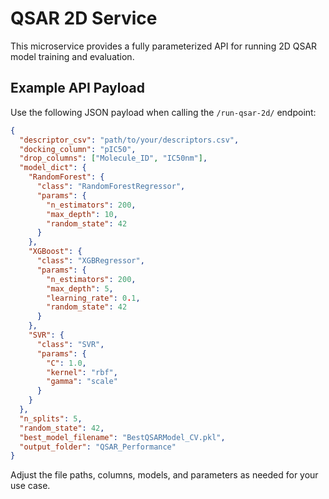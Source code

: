 # QSAR 2D Service

This microservice provides a fully parameterized API for running 2D QSAR model training and evaluation.

## Example API Payload

Use the following JSON payload when calling the `/run-qsar-2d/` endpoint:

```json
{
  "descriptor_csv": "path/to/your/descriptors.csv",
  "docking_column": "pIC50",
  "drop_columns": ["Molecule_ID", "IC50nm"],
  "model_dict": {
    "RandomForest": {
      "class": "RandomForestRegressor",
      "params": {
        "n_estimators": 200,
        "max_depth": 10,
        "random_state": 42
      }
    },
    "XGBoost": {
      "class": "XGBRegressor",
      "params": {
        "n_estimators": 200,
        "max_depth": 5,
        "learning_rate": 0.1,
        "random_state": 42
      }
    },
    "SVR": {
      "class": "SVR",
      "params": {
        "C": 1.0,
        "kernel": "rbf",
        "gamma": "scale"
      }
    }
  },
  "n_splits": 5,
  "random_state": 42,
  "best_model_filename": "BestQSARModel_CV.pkl",
  "output_folder": "QSAR_Performance"
}
```

Adjust the file paths, columns, models, and parameters as needed for your use case.

